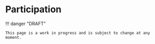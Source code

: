 # Participation

!!! danger "DRAFT"

    This page is a work in progress and is subject to change at any moment.
